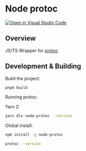 # Node protoc

[![Open in Visual Studio Code](https://open.vscode.dev/badges/open-in-vscode.svg)](https://open.vscode.dev/sachaw/node-protoc)

## Overview

JS/TS Wrapper for [protoc]("https://github.com/protocolbuffers/protobuf")

## Development & Building

Build the project:

```bash
pnpm build
```

Running protoc:

Yarn 2:

```bash
yarn dlx node-protoc --version
```

Global install:

```bash
npm install -g node-protoc

protoc --version
```
